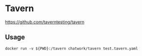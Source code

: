 # Tavern

https://github.com/taverntesting/tavern

## Usage

```
docker run -v ${PWD}:/tavern chatwork/tavern test.tavern.yaml
```